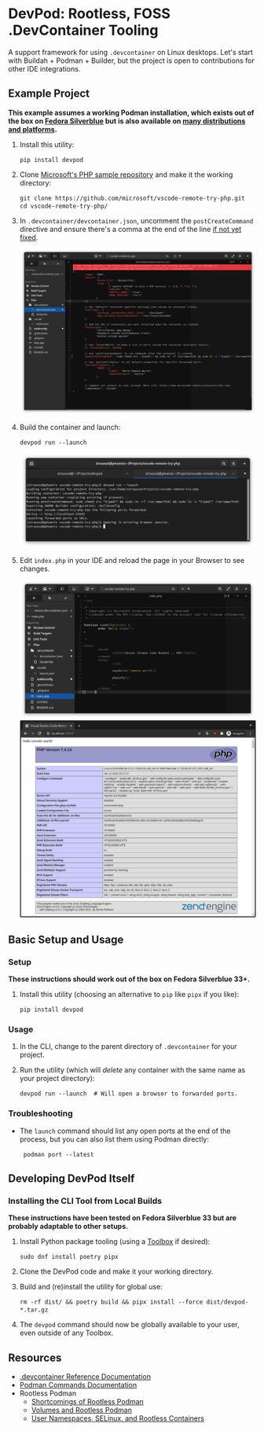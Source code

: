# DevPod: Rootless, FOSS .DevContainer Tooling

A support framework for using `.devcontainer` on Linux desktops. Let's start
with Buildah + Podman + Builder, but the project is open to contributions for
other IDE integrations.

## Example Project

**This example assumes a working Podman installation, which exists out of the box on [Fedora Silverblue](https://silverblue.fedoraproject.org/) but is also available on [many distributions and platforms](https://podman.io/getting-started/installation).**

1. Install this utility:

       pip install devpod

1. Clone [Microsoft's PHP sample repository](https://github.com/microsoft/vscode-remote-try-php) and make it the working directory:

       git clone https://github.com/microsoft/vscode-remote-try-php.git
       cd vscode-remote-try-php/

1. In `.devcontainer/devcontainer.json`, uncomment the `postCreateCommand` directive and ensure there's a comma at the end of the line [if not yet fixed](https://github.com/microsoft/vscode-remote-try-php/pull/9).

    ![Uncomment postCreateCommand](https://github.com/davidstrauss/devpod/blob/main/screenshots/devcontainer_json.png?raw=true)

1. Build the container and launch:

       devpod run --launch

    ![Building and launching the container](https://github.com/davidstrauss/devpod/blob/main/screenshots/devpod_run_launch.png?raw=true)

1. Edit `index.php` in your IDE and reload the page in your Browser to see changes.

    ![Showing index.php in the IDE](https://github.com/davidstrauss/devpod/blob/main/screenshots/index_php.png?raw=true)
    ![Showing index.php in the browser](https://github.com/davidstrauss/devpod/blob/main/screenshots/browser.png?raw=true)

## Basic Setup and Usage

### Setup

**These instructions should work out of the box on Fedora Silverblue 33+.** 

1. Install this utility (choosing an alternative to `pip` like `pipx` if you like):

       pip install devpod

### Usage

1. In the CLI, change to the parent directory of `.devcontainer` for your project.
1. Run the utility (which will *delete* any container with the same name as your project directory):

       devpod run --launch  # Will open a browser to forwarded ports.

### Troubleshooting

* The `launch` command should list any open ports at the end of the process,
   but you can also list them using Podman directly:
   
       podman port --latest

## Developing DevPod Itself

### Installing the CLI Tool from Local Builds

**These instructions have been tested on Fedora Silverblue 33 but are probably adaptable to other setups.**

1. Install Python package tooling (using a [Toolbox](https://docs.fedoraproject.org/en-US/fedora-silverblue/toolbox/) if desired):

       sudo dnf install poetry pipx

1. Clone the DevPod code and make it your working directory.
1. Build and (re)install the utility for global use:

       rm -rf dist/ && poetry build && pipx install --force dist/devpod-*.tar.gz

1. The `devpod` command should now be globally available to your user, even
   outside of any Toolbox.

## Resources

* [.devcontainer Reference Documentation](https://code.visualstudio.com/docs/remote/devcontainerjson-reference)
* [Podman Commands Documentation](http://docs.podman.io/en/latest/Commands.html)
* Rootless Podman
    * [Shortcomings of Rootless Podman](https://github.com/containers/podman/blob/master/rootless.md)
    * [Volumes and Rootless Podman](https://blog.christophersmart.com/2021/01/31/volumes-and-rootless-podman/)
    * [User Namespaces, SELinux, and Rootless Containers](https://www.redhat.com/sysadmin/user-namespaces-selinux-rootless-containers)
